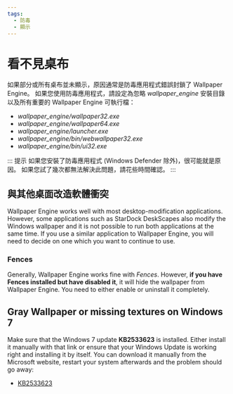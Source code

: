 ```yaml
---
tags:
  - 防毒
  - 顯示
---
```


# 看不見桌布

如果部分或所有桌布並未顯示，原因通常是防毒應用程式錯誤封鎖了 Wallpaper Engine。 如果您使用防毒應用程式，請設定為忽略 *wallpaper_engine* 安裝目錄以及所有重要的 Wallpaper Engine 可執行檔：

* *wallpaper_engine/wallpaper32.exe*
* *wallpaper_engine/wallpaper64.exe*
* *wallpaper_engine/launcher.exe*
* *wallpaper_engine/bin/webwallpaper32.exe*
* *wallpaper_engine/bin/ui32.exe*

::: 提示 如果您安裝了防毒應用程式 (Windows Defender 除外)，很可能就是原因。 如果您試了幾次都無法解決此問題，請花些時間確認。 :::

## 與其他桌面改造軟體衝突

Wallpaper Engine works well with most desktop-modification applications. However, some applications such as StarDock DeskScapes also modify the Windows wallpaper and it is not possible to run both applications at the same time. If you use a similar application to Wallpaper Engine, you will need to decide on one which you want to continue to use.

### Fences

Generally, Wallpaper Engine works fine with *Fences*. However, **if you have Fences installed but have disabled it**, it will hide the wallpaper from Wallpaper Engine. You need to either enable or uninstall it completely.

## Gray Wallpaper or missing textures on Windows 7

Make sure that the Windows 7 update **KB2533623** is installed. Either install it manually with that link or ensure that your Windows Update is working right and installing it by itself. You can download it manually from the Microsoft website, restart your system afterwards and the problem should go away:

* [KB2533623](https://support.microsoft.com/en-us/help/2533623/microsoft-security-advisory-insecure-library-loading-could-allow-remot)